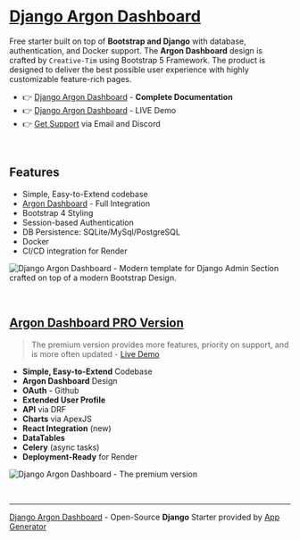 # [Django Argon Dashboard](https://app-generator.dev/product/argon-dashboard/django/)

Free starter built on top of **Bootstrap and Django** with database, authentication, and Docker support. The **Argon Dashboard** design is crafted by `Creative-Tim` using Bootstrap 5 Framework.
The product is designed to deliver the best possible user experience with highly customizable feature-rich pages. 

- 👉 [Django Argon Dashboard](https://app-generator.dev/docs/products/django/argon-dashboard/index.html) - **Complete Documentation**
- 👉 [Django Argon Dashboard](https://django-argon-dash2.onrender.com/) - LIVE Demo 
- 👉 [Get Support](https://app-generator.dev/ticket/create/) via Email and Discord

<br />

## Features

- Simple, Easy-to-Extend codebase
- [Argon Dashboard](https://app-generator.dev/docs/templates/bootstrap/argon-dashboard.html) - Full Integration 
- Bootstrap 4 Styling 
- Session-based Authentication
- DB Persistence: SQLite/MySql/PostgreSQL
- Docker 
- CI/CD integration for Render 

![Django Argon Dashboard - Modern template for Django Admin Section crafted on top of a modern Bootstrap Design.](https://github.com/user-attachments/assets/f2a12c84-e752-4c36-bb90-7bf7cf63b80c)

<br />

## [Argon Dashboard PRO Version](https://app-generator.dev/product/argon-dashboard-pro/django/)

> The premium version provides more features, priority on support, and is more often updated - [Live Demo](https://django-argon-dash2-pro.onrender.com/charts/)

- **Simple, Easy-to-Extend** Codebase
- **Argon Dashboard** Design 
- **OAuth** - Github
- **Extended User Profile**
- **API** via DRF 
- **Charts** via ApexJS 
- **React Integration** (new) 
- **DataTables**
- **Celery** (async tasks)
- **Deployment-Ready** for Render  

![Django Argon Dashboard - The premium version](https://github.com/user-attachments/assets/e2bca541-ed94-4369-8ab7-361a7f112e69)

<br />

---
[Django Argon Dashboard](https://app-generator.dev/product/argon-dashboard/django/) - Open-Source **Django** Starter provided by [App Generator](https://app-generator.dev)
